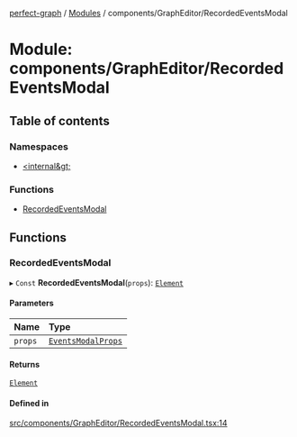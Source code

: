 [perfect-graph](../README.md) / [Modules](../modules.md) / components/GraphEditor/RecordedEventsModal

# Module: components/GraphEditor/RecordedEventsModal

## Table of contents

### Namespaces

- [&lt;internal\&gt;](components_GraphEditor_RecordedEventsModal._internal_.md)

### Functions

- [RecordedEventsModal](components_GraphEditor_RecordedEventsModal.md#recordedeventsmodal)

## Functions

### RecordedEventsModal

▸ `Const` **RecordedEventsModal**(`props`): [`Element`](../interfaces/components_GraphEditor_ColorPicker._internal_.Element.md)

#### Parameters

| Name | Type |
| :------ | :------ |
| `props` | [`EventsModalProps`](components_GraphEditor_RecordedEventsModal._internal_.md#eventsmodalprops) |

#### Returns

[`Element`](../interfaces/components_GraphEditor_ColorPicker._internal_.Element.md)

#### Defined in

[src/components/GraphEditor/RecordedEventsModal.tsx:14](https://github.com/MaastrichtU-IDS/perfect-graph/blob/27ebaf3/src/components/GraphEditor/RecordedEventsModal.tsx#L14)
